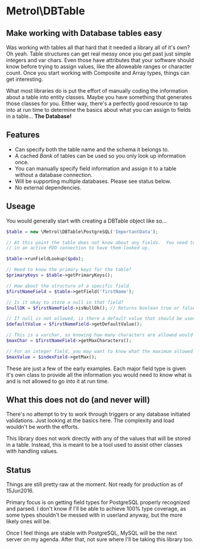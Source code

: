 # Metrol\DBTable
## Make working with Database tables easy

Was working with tables all that hard that it needed a library all of it's own?  Oh yeah.  Table structures can get real messy once you get past just simple integers and var chars.  Even those have attributes that your software should know before trying to assign values, like the alloweable ranges or character count.  Once you start working with Composite and Array types, things can get interesting.

What most libraries do is put the effort of manually coding the information about a table into entity classes.  Maybe you have something that generates those classes for you.  Either way, there's a perfectly good resource to tap into at run time to determine the basics about what you can assign to fields in a table... **The Database!**

## Features
- Can specify both the table name and the schema it belongs to.
- A cached *Bank* of tables can be used so you only look up information once.
- You can manually specify field information and assign it to a table without a database connection.
- Will be supporting multiple databases.  Please see status below.
- No external dependencies.

## Useage
You would generally start with creating a DBTable object like so...

```php
$table = new \Metrol\DBTable\PostgreSQL('ImportantData');

// At this point the table does not know about any fields.  You need to pass
// in an active PDO connection to have them looked up.

$table->runFieldLookup($pdo);

// Need to know the primary keys for the table?
$primaryKeys = $table->getPrimaryKeys();

// How about the structure of a specific field
$firstNameField = $table->getField('firstName');

// Is it okay to store a null in that field?
$nullOK = $firstNameField->isNullOk(); // Returns boolean true or false

// If null is not allowed, is there a default value that should be used?
$defaultValue = $firstNameField->getDefaultValue();

// This is a varchar, so knowing how many characters are allowed would be nice
$maxChar = $firstNameField->getMaxCharacters();

// For an integer field, you may want to know what the maximum allowed value is
$maxValue = $indexField->getMax(); 
```

These are just a few of the early examples.  Each major field type is given it's own class to provide all the information you would need to know what is and is not allowed to go into it at run time.

## What this does not do (and never will)
There's no attempt to try to work through triggers or any database initiated validations.  Just looking at the basics here.  The complexity and load wouldn't be worth the efforts.

This library does not work directly with any of the values that will be stored in a table.  Instead, this is meant to be a tool used to assist other classes with handling values.

## Status
Things are still pretty raw at the moment.  Not ready for production as of 15Jun2016.

Primary focus is on getting field types for PostgreSQL properly recognized and parsed.  I don't know if I'll be able to achieve 100% type coverage, as some types shouldn't be messed with in userland anyway, but the more likely ones will be.
  
Once I feel things are stable with PostgreSQL, MySQL will be the next server on my agenda.  After that, not sure where I'll be taking this library too.

